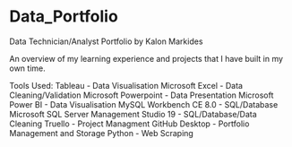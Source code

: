# Data_Portfolio
Data Technician/Analyst Portfolio by Kalon Markides

An overview of my learning experience and projects that I have built in my own time.

Tools Used: Tableau - Data Visualisation
            Microsoft Excel - Data Cleaning/Validation 
            Microsoft Powerpoint - Data Presentation
            Microsoft Power BI - Data Visualisation
            MySQL Workbench CE 8.0 - SQL/Database
            Microsoft SQL Server Management Studio 19 - SQL/Database/Data Cleaning
            Truello - Project Managment
            GitHub Desktop - Portfolio Management and Storage
            Python - Web Scraping
